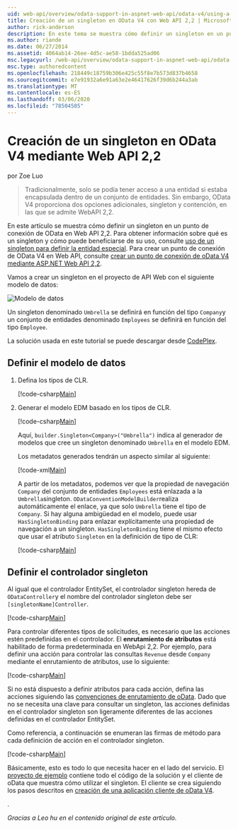 ```yaml
---
uid: web-api/overview/odata-support-in-aspnet-web-api/odata-v4/using-a-singleton-in-an-odata-endpoint-in-web-api-22
title: Creación de un singleton en OData V4 con Web API 2,2 | Microsoft Docs
author: rick-anderson
description: En este tema se muestra cómo definir un singleton en un punto de conexión de OData en Web API 2,2.
ms.author: riande
ms.date: 06/27/2014
ms.assetid: 4064ab14-26ee-4d5c-ae58-1bdda525ad06
msc.legacyurl: /web-api/overview/odata-support-in-aspnet-web-api/odata-v4/using-a-singleton-in-an-odata-endpoint-in-web-api-22
msc.type: authoredcontent
ms.openlocfilehash: 218449c18759b306e425c55f8e7b573d837b4658
ms.sourcegitcommit: e7e91932a6e91a63e2e46417626f39d6b244a3ab
ms.translationtype: MT
ms.contentlocale: es-ES
ms.lasthandoff: 03/06/2020
ms.locfileid: "78504505"
---
```

# <a name="create-a-singleton-in-odata-v4-using-web-api-22"></a>Creación de un singleton en OData V4 mediante Web API 2,2

por Zoe Luo

> Tradicionalmente, solo se podía tener acceso a una entidad si estaba encapsulada dentro de un conjunto de entidades. Sin embargo, OData V4 proporciona dos opciones adicionales, singleton y contención, en las que se admite WebAPI 2,2.

En este artículo se muestra cómo definir un singleton en un punto de conexión de OData en Web API 2,2. Para obtener información sobre qué es un singleton y cómo puede beneficiarse de su uso, consulte [uso de un singleton para definir la entidad especial](https://blogs.msdn.com/b/odatateam/archive/2014/03/05/use-singleton-to-define-your-special-entity.aspx). Para crear un punto de conexión de OData V4 en Web API, consulte [crear un punto de conexión de oData V4 mediante ASP.NET Web API 2,2](create-an-odata-v4-endpoint.md). 

Vamos a crear un singleton en el proyecto de API Web con el siguiente modelo de datos:

![Modelo de datos](using-a-singleton-in-an-odata-endpoint-in-web-api-22/_static/image1.png)

Un singleton denominado `Umbrella` se definirá en función del tipo `Company`y un conjunto de entidades denominado `Employees` se definirá en función del tipo `Employee`.

La solución usada en este tutorial se puede descargar desde [CodePlex](http://aspnet.codeplex.com/sourcecontrol/latest#Samples/WebApi/OData/v4/ODataSingletonSample/).

## <a name="define-the-data-model"></a>Definir el modelo de datos

1. Defina los tipos de CLR.

    [!code-csharp[Main](using-a-singleton-in-an-odata-endpoint-in-web-api-22/samples/sample1.cs)]
2. Generar el modelo EDM basado en los tipos de CLR.

    [!code-csharp[Main](using-a-singleton-in-an-odata-endpoint-in-web-api-22/samples/sample2.cs)]

    Aquí, `builder.Singleton<Company>("Umbrella")` indica al generador de modelos que cree un singleton denominado `Umbrella` en el modelo EDM.

    Los metadatos generados tendrán un aspecto similar al siguiente:

    [!code-xml[Main](using-a-singleton-in-an-odata-endpoint-in-web-api-22/samples/sample3.xml)]

    A partir de los metadatos, podemos ver que la propiedad de navegación `Company` del conjunto de entidades `Employees` está enlazada a la `Umbrella`singleton. `ODataConventionModelBuilder`realiza automáticamente el enlace, ya que solo `Umbrella` tiene el tipo de `Company`. Si hay alguna ambigüedad en el modelo, puede usar `HasSingletonBinding` para enlazar explícitamente una propiedad de navegación a un singleton. `HasSingletonBinding` tiene el mismo efecto que usar el atributo `Singleton` en la definición de tipo de CLR:

    [!code-csharp[Main](using-a-singleton-in-an-odata-endpoint-in-web-api-22/samples/sample4.cs)]

## <a name="define-the-singleton-controller"></a>Definir el controlador singleton

Al igual que el controlador EntitySet, el controlador singleton hereda de `ODataController`y el nombre del controlador singleton debe ser `[singletonName]Controller`.

[!code-csharp[Main](using-a-singleton-in-an-odata-endpoint-in-web-api-22/samples/sample5.cs)]

Para controlar diferentes tipos de solicitudes, es necesario que las acciones estén predefinidas en el controlador. El **enrutamiento de atributos** está habilitado de forma predeterminada en WebApi 2,2. Por ejemplo, para definir una acción para controlar las consultas `Revenue` desde `Company` mediante el enrutamiento de atributos, use lo siguiente:

[!code-csharp[Main](using-a-singleton-in-an-odata-endpoint-in-web-api-22/samples/sample6.cs)]

Si no está dispuesto a definir atributos para cada acción, defina las acciones siguiendo las [convenciones de enrutamiento de oData](../odata-routing-conventions.md). Dado que no se necesita una clave para consultar un singleton, las acciones definidas en el controlador singleton son ligeramente diferentes de las acciones definidas en el controlador EntitySet.

Como referencia, a continuación se enumeran las firmas de método para cada definición de acción en el controlador singleton.

[!code-csharp[Main](using-a-singleton-in-an-odata-endpoint-in-web-api-22/samples/sample7.cs)]

Básicamente, esto es todo lo que necesita hacer en el lado del servicio. El [proyecto de ejemplo](http://aspnet.codeplex.com/sourcecontrol/latest#Samples/WebApi/OData/v4/ODataSingletonSample/) contiene todo el código de la solución y el cliente de oData que muestra cómo utilizar el singleton. El cliente se crea siguiendo los pasos descritos en [creación de una aplicación cliente de oData V4](create-an-odata-v4-client-app.md).

. 

*Gracias a Leo hu en el contenido original de este artículo.*
